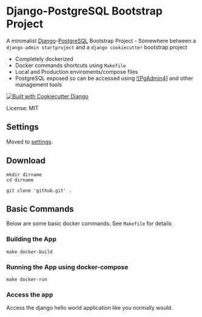 # Django-PostgreSQL Bootstrap Project

A minimalist [Django](https://www.djangoproject.com)-[PostgreSQL](https://www.postgresql.org) Bootstrap Project - Somewhere between a `django-admin startproject` and a `django cookiecutter` bootstrap project

- Completely dockerized
- Docker commands shortcuts using `Makefile`
- Local and Production enviroments/compose files
- PostgreSQL exposed so can be accessed using [![PgAdmin4]](https://www.pgadmin.org) and other management tools

[![Built with Cookiecutter Django](https://img.shields.io/badge/built%20with-Cookiecutter%20Django-ff69b4.svg?logo=cookiecutter)](https://github.com/cookiecutter/cookiecutter-django/)

License: MIT

## Settings

Moved to [settings](http://cookiecutter-django.readthedocs.io/en/latest/settings.html).

## Download

```commandline
mkdir dirname
cd dirname

git clone 'github.git' .
```

## Basic Commands

Below are some basic docker commands. See `Makefile` for details

### Building the App

```commandline
make docker-build
```

### Running the App using docker-compose

```commandline
make docker-run
```

### Access the app

Access the django hello world application like you normally would.
